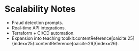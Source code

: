 # Scalability Notes

- Fraud detection prompts.  
- Real-time API integrations.  
- Terraform + CI/CD automation.  
- Expansion into teaching toolkit:contentReference[oaicite:25]{index=25}:contentReference[oaicite:26]{index=26}.  
